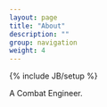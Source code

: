 ```yaml
---
layout: page
title: "About"
description: ""
group: navigation
weight: 4
---
```

{% include JB/setup %}

A Combat Engineer.
